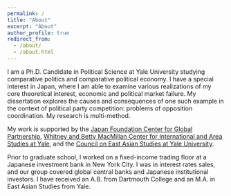 ```yaml
---
permalink: /
title: "About"
excerpt: "About"
author_profile: true
redirect_from:
  - /about/
  - /about.html
---
```


I am a Ph.D. Candidate in Political Science at Yale University studying comparative politics and comparative political economy. I have a special interest in Japan, where I am able to examine various realizations of my core theoretical interest, economic and political market failure. My dissertation explores the causes and consequences of one such example in the context of political party competition: problems of opposition coordination. My research is multi-method.

My work is supported by the [Japan Foundation Center for Global Partnership](https://www.cgp.org/), [Whitney and Betty MacMillan Center for International and Area Studies at Yale](https://macmillan.yale.edu/), and the [Council on East Asian Studies at Yale University](https://ceas.yale.edu/).

Prior to graduate school, I worked on a fixed-income trading floor at a Japanese investment bank in New York City. I was in interest rates sales, and our group covered global central banks and Japanese institutional investors. I have received an A.B. from Dartmouth College and an M.A. in East Asian Studies from Yale.
